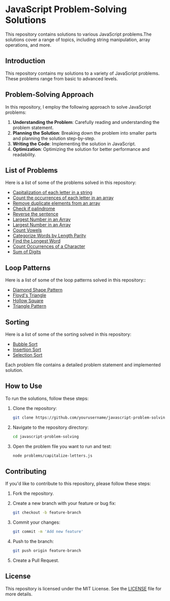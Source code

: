 # JavaScript Problem-Solving Solutions

This repository contains solutions to various JavaScript problems.The solutions cover a range of topics, including string manipulation, array operations, and more.

## Introduction

This repository contains my solutions to a variety of JavaScript problems. These problems range from basic to advanced levels.

## Problem-Solving Approach

In this repository, I employ the following approach to solve JavaScript problems:

1. **Understanding the Problem**: Carefully reading and understanding the problem statement.
2. **Planning the Solution**: Breaking down the problem into smaller parts and planning the solution step-by-step.
3. **Writing the Code**: Implementing the solution in JavaScript.
4. **Optimization**: Optimizing the solution for better performance and readability.

## List of Problems

Here is a list of some of the problems solved in this repository:

- [Capitalization of each letter in a string](./problems/capitalize-letters.js)
- [Count the occurrences of each letter in an array](./problems/count-occurrences.js)
- [Remove duplicate elements from an array](./problems/remove-duplicates.js)
- [Check if palindrome](./problems/palindrome.js)
- [Reverse the sentence](./problems/reverseWord.js)
- [Largest Number in an Array](./problems/largestNumber.js)
- [Largest Number in an Array](./problems/largestNumber.js)
- [Count Vowels](./problems/countVowels.js)
- [Categorize Words by Length Parity](./problems/parity.js)
- [ Find the Longest Word](./problems/longest.js)
- [Count Occurrences of a Character](./problems/occurrences.js)
- [Sum of Digits](./problems/sumofdigits.js)

## Loop Patterns

Here is a list of some of the loop patterns solved in this repository::

- [Diamond Shape Pattern](./loops/diamond.js)
- [Floyd's Triangle](./loops/floydsTriangle.js)
- [Hollow Square](./loops/hollowSquare.js)
- [Triangle Pattern](./loops/triangle.js)

## Sorting

Here is a list of some of the sorting solved in this repository:

- [Bubble Sort](./sorting/bubbleSort.js)
- [Insertion Sort](./sorting/insertionSort.js)
- [Selection Sort](./sorting/selectionSort.js)

Each problem file contains a detailed problem statement and implemented solution.

## How to Use

To run the solutions, follow these steps:

1. Clone the repository:

   ```bash
   git clone https://github.com/yourusername/javascript-problem-solving.git
   ```

2. Navigate to the repository directory:
   ```bash
   cd javascript-problem-solving
   ```
3. Open the problem file you want to run and test:
   ```bash
   node problems/capitalize-letters.js
   ```

## Contributing

If you'd like to contribute to this repository, please follow these steps:

1. Fork the repository.
2. Create a new branch with your feature or bug fix:

   ```bash
   git checkout -b feature-branch
   ```

3. Commit your changes:

   ```bash
   git commit -m 'Add new feature'
   ```

4. Push to the branch:

   ```bash
   git push origin feature-branch
   ```

5. Create a Pull Request.

## License

This repository is licensed under the MIT License. See the [LICENSE](./LICENSE) file for more details.
